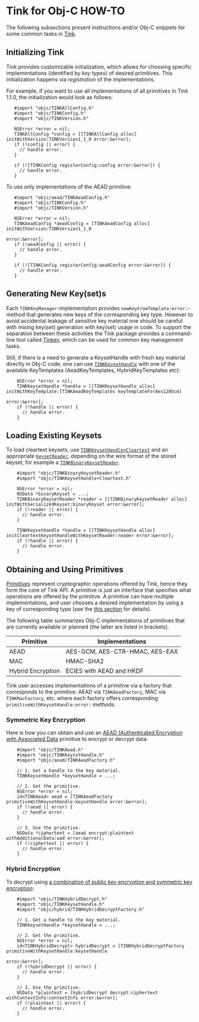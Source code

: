 # Tink for Obj-C HOW-TO

The following subsections present instructions and/or Obj-C snippets for some
common tasks in [Tink](https://github.com/google/tink).

## Initializing Tink

Tink provides customizable initialization, which allows for choosing specific
implementations (identified by _key types_) of desired primitives. This
initialization happens via _registration_ of the implementations.

For example, if you want to use all implementations of all primitives in Tink
1.1.0, the initialization would look as follows:

```objc
   #import "objc/TINKAllConfig.h"
   #import "objc/TINKConfig.h"
   #import "objc/TINKVersion.h"

   NSError *error = nil;
   TINKAllConfig *config = [[TINKAllConfig alloc] initWithVersion:TINKVersion1_1_0 error:&error];
   if (!config || error) {
     // handle error.
   }

   if (![TINKConfig registerConfig:config error:&error]) {
     // handle error.
   }
```

To use only implementations of the AEAD primitive:

```objc
   #import "objc/aead/TINKAeadConfig.h"
   #import "objc/TINKConfig.h"
   #import "objc/TINKVersion.h"

   NSError *error = nil;
   TINKAeadConfig *aeadConfig = [TINKAeadConfig alloc] initWithVersion:TINKVersion1_1_0
                                                                 error:&error];
   if (!aeadConfig || error) {
     // handle error.
   }

   if (![TINKConfig registerConfig:aeadConfig error:&error]) {
     // handle error.
   }
```

## Generating New Key(set)s

Each `TINKKeyManager`-implementation provides `newKeyFromTemplate:error:`-method
that generates new keys of the corresponding key type. However to avoid
accidental leakage of sensitive key material one should be careful with mixing
key(set) generation with key(set) usage in code. To support the separation
between these activities the Tink package provides a command-line tool called
[Tinkey](TINKEY.md), which can be used for common key management tasks.

Still, if there is a need to generate a KeysetHandle with fresh key material
directly in Obj-C code, one can use
[`TINKKeysetHandle`](https://github.com/google/tink/blob/master/objc/TINKKeysetHandle.h)
with one of the available KeyTemplates (AeadKeyTemplates, HybridKeyTemplates
etc):

```objc
    NSError *error = nil;
    TINKKeysetHandle *handle = [[TINKKeysetHandle alloc] initWithKeyTemplate:[TINKAeadKeyTemplates keyTemplateForAes128Gcm]
                                                                       error:&error];
    if (!handle || error) {
      // handle error.
    }
```

## Loading Existing Keysets

To load cleartext keysets, use
[`TINKKeysetHandle+Cleartext`](https://github.com/google/tink/blob/master/objc/TINKKeysetHandle+Cleartext.h)
and an appropriate
[`KeysetReader`](https://github.com/google/tink/blob/master/objc/TINKKeysetReader.h),
depending on the wire format of the stored keyset, for example a
[`TINKBinaryKeysetReader`](https://github.com/google/tink/blob/master/objc/TINKBinaryKeysetReader.h).

```objc
    #import "objc/TINKBinaryKeysetReader.h"
    #import "objc/TINKKeysetHandle+Cleartext.h"

    NSError *error = nil;
    NSData *binaryKeyset = ...;
    TINKBinaryKeysetReader *reader = [[TINKBinaryKeysetReader alloc] initWithSerializedKeyset:binaryKeyset error:&error];
    if (!reader || error) {
      // handle error.
    }

    TINKKeysetHandle *handle = [[TINKKeysetHandle alloc] initCleartextKeysetHandleWithKeysetReader:reader error:&error];
    if (!handle || error) {
      // handle error.
    }
```

## Obtaining and Using Primitives

[_Primitives_](PRIMITIVES.md) represent cryptographic operations offered by
Tink, hence they form the core of Tink API. A primitive is just an interface
that specifies what operations are offered by the primitive. A primitive can
have multiple implementations, and user chooses a desired implementation by
using a key of corresponding type (see the [this
section](KEY-MANAGEMENT.md#key-keyset-and-keysethandle) for details).

The following table summarizes Obj-C implementations of primitives that are
currently available or planned (the latter are listed in brackets).

Primitive         | Implementations
----------------- | ------------------------------
AEAD              | AES-GCM, AES-CTR-HMAC, AES-EAX
MAC               | HMAC-SHA2
Hybrid Encryption | ECIES with AEAD and HKDF

Tink user accesses implementations of a primitive via a factory that corresponds
to the primitive: AEAD via `TINKAeadFactory`, MAC via `TINKMacFactory`, etc.
where each factory offers corresponding `primitiveWithKeysetHandle:error:`
methods.

### Symmetric Key Encryption

Here is how you can obtain and use an [AEAD (Authenticated Encryption with
Associated Data](PRIMITIVES.md#authenticated-encryption-with-associated-data)
primitive to encrypt or decrypt data:

```objc
    #import "objc/TINKAead.h"
    #import "objc/TINKKeysetHandle.h"
    #import "objc/aead/TINKAeadFactory.h"

    // 1. Get a handle to the key material.
    TINKKeysetHandle *keysetHandle = ...;

    // 2. Get the primitive.
    NSError *error = nil;
    id<TINKAead> aead = [TINKAeadFactory primitiveWithKeysetHandle:keysetHandle error:&error];
    if (!aead || error) {
      // handle error.
    }

    // 3. Use the primitive.
    NSData *ciphertext = [aead encrypt:plaintext withAdditionalData:aad error:&error];
    if (!ciphertext || error) {
      // handle error.
    }
```

### Hybrid Encryption

To decrypt using [a combination of public key encryption and symmetric key
encryption](PRIMITIVES.md#hybrid-encryption):

```objc
    #import "objc/TINKHybridDecrypt.h"
    #import "objc/TINKKeysetHandle.h"
    #import "objc/hybrid/TINKHybridDecryptFactory.h"

    // 1. Get a handle to the key material.
    TINKKeysetHandle *keysetHandle = ...;

    // 2. Get the primitive.
    NSError *error = nil;
    id<TINKHybridDecrypt> hybridDecrypt = [TINKHybridDecryptFactory primitiveWithKeysetHandle:keysetHandle
                                                                                        error:&error];
    if (!hybridDecrypt || error) {
      // handle error.
    }

    // 3. Use the primitive.
    NSData *plaintext = [hybridDecrypt decrypt:ciphertext withContextInfo:contextInfo error:&error];
    if (!plaintext || error) {
      // handle error.
    }
```
